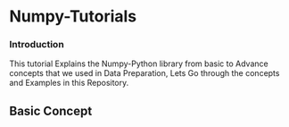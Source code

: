 # Numpy-Tutorials

<h3>Introduction</h3>
  <p> This tutorial Explains the Numpy-Python library from basic to Advance concepts that we used in Data Preparation, Lets Go through the concepts and Examples in this Repository. </p>
<h2> Basic  Concept </h2>
